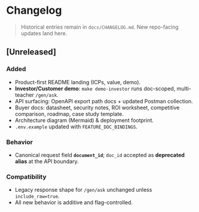 # Changelog

> Historical entries remain in `docs/CHANGELOG.md`. New repo-facing updates land here.

## [Unreleased]

### Added

* Product-first README landing (ICPs, value, demo).
* **Investor/Customer demo**: `make demo-investor` runs doc-scoped, multi-teacher `/gen/ask`.
* API surfacing: OpenAPI export path docs + updated Postman collection.
* Buyer docs: datasheet, security notes, ROI worksheet, competitive comparison, roadmap, case study template.
* Architecture diagram (Mermaid) & deployment footprint.
* `.env.example` updated with `FEATURE_DOC_BINDINGS`.

### Behavior

* Canonical request field **`document_id`**; `doc_id` accepted as **deprecated alias** at the API boundary.

### Compatibility

* Legacy response shape for `/gen/ask` unchanged unless `include_raw=true`.
* All new behavior is additive and flag-controlled.
